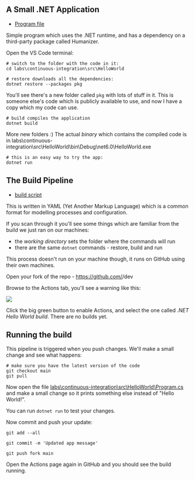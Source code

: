 

## A Small .NET Application

- [Program file](labs\continuous-integration\src\HelloWorld\Program.cs)

Simple program which uses the .NET runtime, and has a dependency on a third-party package called Humanizer.

Open the VS Code terminal:

```
# switch to the folder with the code in it:
cd labs\continuous-integration\src\HelloWorld

# restore downloads all the dependencies:
dotnet restore --packages pkg
```
 
You'll see there's a new folder called `pkg` with lots of stuff in it. This is someone else's code which is publicly available to use, and now I have a copy which my code can use.

```
# build compiles the application
dotnet build
```

More new folders :) The actual _binary_ which contains the compiled code is in labs\continuous-integration\src\HelloWorld\bin\Debug\net6.0\HelloWorld.exe

```
# this is an easy way to try the app:
dotnet run
```


## The Build Pipeline


- [build script](.github\workflows\dotnet-hello-world-build.yaml)

This is written in YAML (Yet Another Markup Language) which is a common format for modelling processes and configuration.

If you scan through it you'll see some things which are familiar from the build we just ran on our machines:

- the _working directory_ sets the folder where the commands will run
- there are the same `dotnet` commands - restore, build and run

This process doesn't run on your machine though, it runs on GitHub using their own machines.

Open your fork of the repo - https://github.com/<your-github-id>/dev

Browse to the Actions tab, you'll see a warning like this:

![](TODO)

Click the big green button to enable Actions, and select the one called _.NET Hello World build_. There are no builds yet.


## Running the build

This pipeline is triggered when you push changes. We'll make a small change and see what happens:

```
# make sure you have the latest version of the code
git checkout main
git pull
```

Now open the file [labs\continuous-integration\src\HelloWorld\Program.cs](labs\continuous-integration\src\HelloWorld\Program.cs) and make a small change so it prints something else instead of "Hello  World!".

You can run `dotnet run` to test your changes.

Now commit and push your update:

```
git add --all

git commit -m 'Updated app message'

git push fork main
```

Open the Actions page again in GitHub and you should see the build running.


